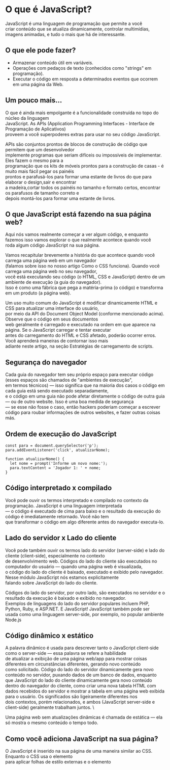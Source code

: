 # O que é JavaScript?

JavaScript é uma linguagem de programação que permite a você \
criar conteúdo que se atualiza dinamicamente, controlar multimídias, \
imagens animadas, e tudo o mais que há de interessante.

## O que ele pode fazer?
- Armazenar conteúdo útil em variáveis.
- Operações com pedaços de texto (conhecidos como "strings" em programação).
- Executar o código em resposta a determinados eventos que ocorrem em uma página da Web.

## Um pouco mais...
O que é ainda mais empolgante é a funcionalidade construída no topo do núcleo da linguagem \
JavaScript. As APIs (Application Programming Interfaces - Interface de Programação de Aplicativos) \
 proveem a você superpoderes extras para usar no seu código JavaScript. 

APIs são conjuntos prontos de blocos de construção de código que permitem que um desenvolvedor \
implemente programas que seriam difíceis ou impossíveis de implementar. Eles fazem o mesmo para a \
programação que os kits de móveis prontos para a construção de casas - é muito mais fácil pegar os painéis \
prontos e parafusá-los para formar uma estante de livros do que para elaborar o design,sair e encontrar \
a madeira,cortar todos os painéis no tamanho e formato certos, encontrar os parafusos de tamanho correto e \
depois montá-los para formar uma estante de livros. 

## O que JavaScript está fazendo na sua página web?
Aqui nós vamos realmente começar a ver algum código, e enquanto \
fazemos isso vamos explorar o que realmente acontece quando você \
roda algum código JavaScript na sua página.

Vamos recapitular brevemente a história do que acontece quando você carrega uma página web em um navegador \
(falamos sobre isso no nosso artigo Como o CSS funciona). Quando você carrega uma página web no seu navegador, \
você está executando seu código (o HTML, CSS e JavaScript) dentro de um ambiente de execução (a guia do navegador). \
Isso é como uma fábrica que pega a matéria-prima (o código) e transforma em um produto (a página web). 

Um uso muito comum do JavaScript é modificar dinamicamente HTML e CSS para atualizar uma interface do usuário, \
por meio  da API do Document Object Model (conforme mencionado acima). Observe que o código em seus documentos \
web geralmente é carregado e executado na ordem em que aparece na página. Se o JavaScript carregar e tentar executar \
antes do carregamento do HTML e CSS afetado, poderão ocorrer erros. Você aprenderá maneiras de contornar isso mais \
adiante neste artigo, na seção Estratégias de carregamento de scripts. 

## Segurança do navegador
Cada guia do navegador tem seu próprio espaço para executar código (esses espaços são chamados de "ambientes de execução", \
 em termos técnicos) — isso significa que na maioria dos casos o código em cada guia está sendo executado separadamente, \
 e o código em uma guia não pode afetar diretamente o código de outra guia — ou de outro website. Isso é uma boa medida de segurança \
 — se esse não fosse o caso, então hackers poderiam começar a escrever código para roubar informações de outros websites, e fazer outras coisas más. 

## Ordem de execução do JavaScript

~~~
const para = document.querySelector('p'); 
para.addEventListener('click', atualizarNome);

function atualizarNome() {
  let nome = prompt('Informe um novo nome:');
  para.textContent = 'Jogador 1: ' + nome;
}
~~~

## Código interpretado x compilado
Você pode ouvir os termos interpretado e compilado no contexto da programação. JavaScript é uma linguagem interpretada \
— o código é executado de cima para baixo e o resultado da execução do código é imediatamente retornado. Você não tem \
que transformar o código em algo diferente antes do navegador executa-lo. 

## Lado do servidor x Lado do cliente
Você pode também ouvir os termos lado do servidor (server-side) e lado do cliente (client-side), especialmente no contexto \
de desenvolvimento web. Códigos do lado do cliente são executados no computador do usuário — quando uma página web é visualizada, \
o código do lado do cliente é baixado, executado e exibido pelo navegador. Nesse módulo JavaScript nós estamos explicitamente \
falando sobre JavaScript do lado do cliente.

Códigos do lado do servidor, por outro lado, são executados no servidor e o resultado da execução é baixado e exibido no navegador. \
Exemplos de linguagens do lado do servidor populares incluem PHP, Python, Ruby, e ASP.NET. E JavaScript! JavaScript também pode ser \
usada como uma linguagem server-side, por exemplo, no popular ambiente Node.js 

## Código dinâmico x estático
A palavra dinâmico é usada para descrever tanto o JavaScript client-side como o server-side — essa palavra se refere a habilidade \
de atualizar a exibição de uma página web/app para mostrar coisas diferentes em circunstâncias diferentes, gerando novo conteúdo  \
como solicitado. Código do lado do servidor dinamicamente gera novo conteúdo no servidor, puxando dados de um banco de dados, enquanto  \
que JavaScript do lado do cliente dinamicamente gera novo conteúdo dentro do navegador do cliente, como criar uma nova tabela HTML com  \
dados recebidos do servidor e mostrar a tabela em uma página web exibida para o usuário. Os significados são ligeiramente diferentes nos  \
dois contextos, porém relacionados, e ambos (JavaScript server-side e client-side) geralmente trabalham juntos. \

Uma página web sem atualizações dinâmicas é chamada de estática — ela só mostra o mesmo conteúdo o tempo todo.

## Como você adiciona JavaScript na sua página?
O JavaScript é inserido na sua página de uma maneira similar ao CSS. Enquanto o CSS usa o elemento <link> \
para aplicar folhas de estilo externas e o elemento <style> para aplicar folhas de estilo internas, o JavaScript \
só precisa de um amigo no mundo do HTML — o elemento <script>. Vamos aprender como funciona. 

~~~JavaScript interno
<script>
   O JavaScript fica aqui
</script>
 ~~~
 
~~~JavaScript externo
<script src="script.js" ></script>
~~~
 
## Manipuladores de JavaScript inline

~~~
function criarParagrafo() {
  let para = document.createElement('p');
  para.textContent = 'Você clicou o botao!';
  document.body.appendChild(para);
}
 ~~~
 
~~~
<button onclick="criarParagrafo()">Me clique!</button>
~~~

Podemos utilizar os querySelectorAll para modificar todos os elementos de uma página
